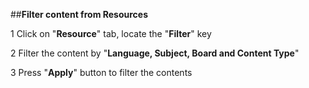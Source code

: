 ##**Filter content from Resources**

1 Click on "**Resource**" tab, locate the "**Filter**" key

2 Filter the content by "**Language, Subject, Board and Content Type**"

3 Press "**Apply**" button to filter the contents
